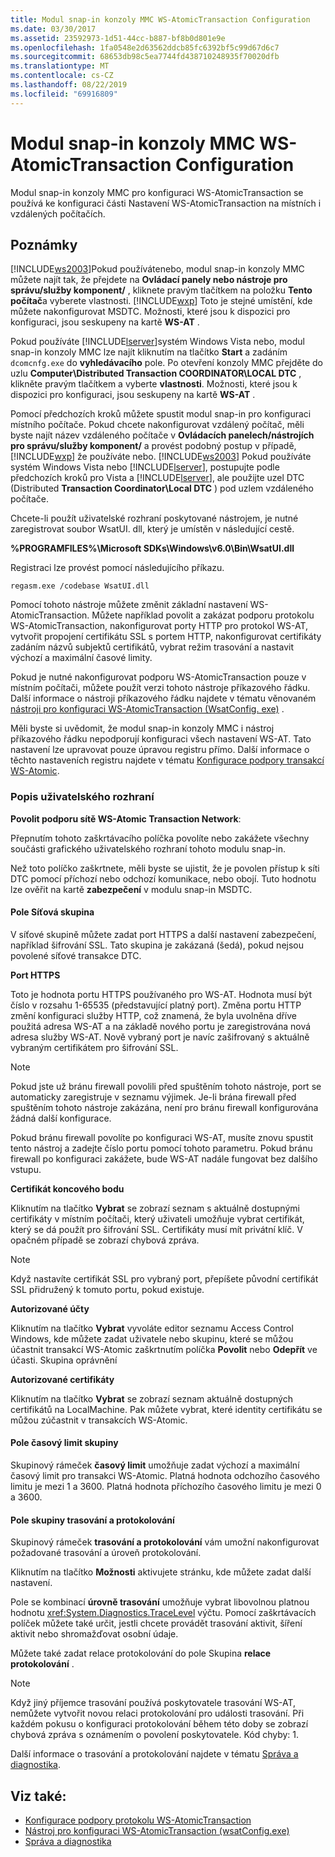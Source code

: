 ```yaml
---
title: Modul snap-in konzoly MMC WS-AtomicTransaction Configuration
ms.date: 03/30/2017
ms.assetid: 23592973-1d51-44cc-b887-bf8b0d801e9e
ms.openlocfilehash: 1fa0548e2d63562ddcb85fc6392bf5c99d67d6c7
ms.sourcegitcommit: 68653db98c5ea7744fd438710248935f70020dfb
ms.translationtype: MT
ms.contentlocale: cs-CZ
ms.lasthandoff: 08/22/2019
ms.locfileid: "69916809"
---
```

# <a name="ws-atomictransaction-configuration-mmc-snap-in"></a>Modul snap-in konzoly MMC WS-AtomicTransaction Configuration
Modul snap-in konzoly MMC pro konfiguraci WS-AtomicTransaction se používá ke konfiguraci části Nastavení WS-AtomicTransaction na místních i vzdálených počítačích.  
  
## <a name="remarks"></a>Poznámky  
 [!INCLUDE[ws2003](../../../includes/ws2003-md.md)]Pokud používátenebo, modul snap-in konzoly MMC můžete najít tak, že přejdete na **Ovládací panely nebo nástroje pro správu/služby komponent/** , kliknete pravým tlačítkem na položku **Tento počítač**a vyberete vlastnosti. [!INCLUDE[wxp](../../../includes/wxp-md.md)] Toto je stejné umístění, kde můžete nakonfigurovat MSDTC. Možnosti, které jsou k dispozici pro konfiguraci, jsou seskupeny na kartě **WS-AT** .  
  
 Pokud používáte [!INCLUDE[lserver](../../../includes/lserver-md.md)]systém Windows Vista nebo, modul snap-in konzoly MMC lze najít kliknutím na tlačítko **Start** a zadáním `dcomcnfg.exe` do **vyhledávacího** pole. Po otevření konzoly MMC přejděte do uzlu **Computer\Distributed Transaction COORDINATOR\LOCAL DTC** , klikněte pravým tlačítkem a vyberte **vlastnosti**. Možnosti, které jsou k dispozici pro konfiguraci, jsou seskupeny na kartě **WS-AT** .  
  
 Pomocí předchozích kroků můžete spustit modul snap-in pro konfiguraci místního počítače. Pokud chcete nakonfigurovat vzdálený počítač, měli byste najít název vzdáleného počítače v **Ovládacích panelech/nástrojích pro správu/služby komponent/** a provést podobný postup v případě, [!INCLUDE[wxp](../../../includes/wxp-md.md)] že používáte nebo. [!INCLUDE[ws2003](../../../includes/ws2003-md.md)] Pokud používáte systém Windows Vista nebo [!INCLUDE[lserver](../../../includes/lserver-md.md)], postupujte podle předchozích kroků pro Vista a [!INCLUDE[lserver](../../../includes/lserver-md.md)], ale použijte uzel DTC (Distributed **Transaction Coordinator\Local DTC** ) pod uzlem vzdáleného počítače.  
  
 Chcete-li použít uživatelské rozhraní poskytované nástrojem, je nutné zaregistrovat soubor WsatUI. dll, který je umístěn v následující cestě.  
  
 **%PROGRAMFILES%\Microsoft SDKs\Windows\v6.0\Bin\WsatUI.dll**  
  
 Registraci lze provést pomocí následujícího příkazu.  
  
```Output  
regasm.exe /codebase WsatUI.dll  
```  
  
 Pomocí tohoto nástroje můžete změnit základní nastavení WS-AtomicTransaction. Můžete například povolit a zakázat podporu protokolu WS-AtomicTransaction, nakonfigurovat porty HTTP pro protokol WS-AT, vytvořit propojení certifikátu SSL s portem HTTP, nakonfigurovat certifikáty zadáním názvů subjektů certifikátů, vybrat režim trasování a nastavit výchozí a maximální časové limity.  
  
 Pokud je nutné nakonfigurovat podporu WS-AtomicTransaction pouze v místním počítači, můžete použít verzi tohoto nástroje příkazového řádku. Další informace o nástroji příkazového řádku najdete v tématu věnovaném [nástroji pro konfiguraci WS-AtomicTransaction (WsatConfig. exe)](../../../docs/framework/wcf/ws-atomictransaction-configuration-utility-wsatconfig-exe.md) .  
  
 Měli byste si uvědomit, že modul snap-in konzoly MMC i nástroj příkazového řádku nepodporují konfiguraci všech nastavení WS-AT. Tato nastavení lze upravovat pouze úpravou registru přímo. Další informace o těchto nastaveních registru najdete v tématu [Konfigurace podpory transakcí WS-Atomic](../../../docs/framework/wcf/feature-details/configuring-ws-atomic-transaction-support.md).  
  
### <a name="user-interface-description"></a>Popis uživatelského rozhraní  
 **Povolit podporu sítě WS-Atomic Transaction Network**:  
  
 Přepnutím tohoto zaškrtávacího políčka povolíte nebo zakážete všechny součásti grafického uživatelského rozhraní tohoto modulu snap-in.  
  
 Než toto políčko zaškrtnete, měli byste se ujistit, že je povolen přístup k síti DTC pomocí příchozí nebo odchozí komunikace, nebo obojí. Tuto hodnotu lze ověřit na kartě **zabezpečení** v modulu snap-in MSDTC.  
  
#### <a name="network-group-box"></a>Pole Síťová skupina  
 V síťové skupině můžete zadat port HTTPS a další nastavení zabezpečení, například šifrování SSL. Tato skupina je zakázaná (šedá), pokud nejsou povolené síťové transakce DTC.  
  
 **Port HTTPS**  
  
 Toto je hodnota portu HTTPS používaného pro WS-AT. Hodnota musí být číslo v rozsahu 1-65535 (představující platný port). Změna portu HTTP změní konfiguraci služby HTTP, což znamená, že byla uvolněna dříve použitá adresa WS-AT a na základě nového portu je zaregistrována nová adresa služby WS-AT. Nově vybraný port je navíc zašifrovaný s aktuálně vybraným certifikátem pro šifrování SSL.  
  
> [!NOTE]
> Pokud jste už bránu firewall povolili před spuštěním tohoto nástroje, port se automaticky zaregistruje v seznamu výjimek. Je-li brána firewall před spuštěním tohoto nástroje zakázána, není pro bránu firewall konfigurována žádná další konfigurace.  
  
 Pokud bránu firewall povolíte po konfiguraci WS-AT, musíte znovu spustit tento nástroj a zadejte číslo portu pomocí tohoto parametru. Pokud bránu firewall po konfiguraci zakážete, bude WS-AT nadále fungovat bez dalšího vstupu.  
  
 **Certifikát koncového bodu**  
  
 Kliknutím na tlačítko **Vybrat** se zobrazí seznam s aktuálně dostupnými certifikáty v místním počítači, který uživateli umožňuje vybrat certifikát, který se dá použít pro šifrování SSL. Certifikáty musí mít privátní klíč. V opačném případě se zobrazí chybová zpráva.  
  
> [!NOTE]
> Když nastavíte certifikát SSL pro vybraný port, přepíšete původní certifikát SSL přidružený k tomuto portu, pokud existuje.  
  
 **Autorizované účty**  
  
 Kliknutím na tlačítko **Vybrat** vyvoláte editor seznamu Access Control Windows, kde můžete zadat uživatele nebo skupinu, které se můžou účastnit transakcí WS-Atomic zaškrtnutím políčka **Povolit** nebo **Odepřít** ve účasti. Skupina oprávnění  
  
 **Autorizované certifikáty**  
  
 Kliknutím na tlačítko **Vybrat** se zobrazí seznam aktuálně dostupných certifikátů na LocalMachine. Pak můžete vybrat, které identity certifikátu se můžou zúčastnit v transakcích WS-Atomic.  
  
#### <a name="timeout-group-box"></a>Pole časový limit skupiny  
 Skupinový rámeček **časový limit** umožňuje zadat výchozí a maximální časový limit pro transakci WS-Atomic. Platná hodnota odchozího časového limitu je mezi 1 a 3600. Platná hodnota příchozího časového limitu je mezi 0 a 3600.  
  
#### <a name="tracing-and-logging-group-box"></a>Pole skupiny trasování a protokolování  
 Skupinový rámeček **trasování a protokolování** vám umožní nakonfigurovat požadované trasování a úroveň protokolování.  
  
 Kliknutím na tlačítko **Možnosti** aktivujete stránku, kde můžete zadat další nastavení.  
  
 Pole se kombinací **úrovně trasování** umožňuje vybrat libovolnou platnou hodnotu <xref:System.Diagnostics.TraceLevel> výčtu. Pomocí zaškrtávacích políček můžete také určit, jestli chcete provádět trasování aktivit, šíření aktivit nebo shromažďovat osobní údaje.  
  
 Můžete také zadat relace protokolování do pole Skupina **relace protokolování** .  
  
> [!NOTE]
> Když jiný příjemce trasování používá poskytovatele trasování WS-AT, nemůžete vytvořit novou relaci protokolování pro události trasování. Při každém pokusu o konfiguraci protokolování během této doby se zobrazí chybová zpráva s oznámením o povolení poskytovatele. Kód chyby: 1.  
  
 Další informace o trasování a protokolování najdete v tématu [Správa a diagnostika](../../../docs/framework/wcf/diagnostics/index.md).  
  
## <a name="see-also"></a>Viz také:

- [Konfigurace podpory protokolu WS-AtomicTransaction](../../../docs/framework/wcf/feature-details/configuring-ws-atomic-transaction-support.md)
- [Nástroj pro konfiguraci WS-AtomicTransaction (wsatConfig.exe)](../../../docs/framework/wcf/ws-atomictransaction-configuration-utility-wsatconfig-exe.md)
- [Správa a diagnostika](../../../docs/framework/wcf/diagnostics/index.md)
